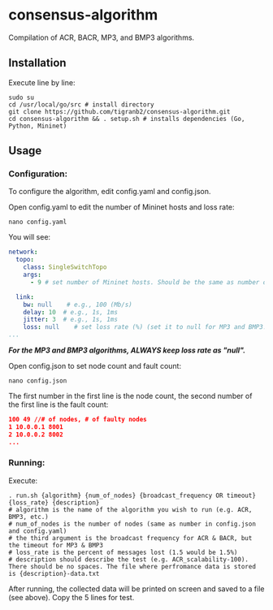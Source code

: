 # consensus-algorithm
Compilation of ACR, BACR, MP3, and BMP3 algorithms.

## Installation
Execute line by line:
```shell
sudo su 
cd /usr/local/go/src # install directory 
git clone https://github.com/tigranb2/consensus-algorithm.git
cd consensus-algorithm && . setup.sh # installs dependencies (Go, Python, Mininet)
```

## Usage
### Configuration:
To configure the algorithm, edit config.yaml and config.json.  
    
Open config.yaml to edit the number of Mininet hosts and loss rate:
```shell
nano config.yaml
```
You will see:
```yaml
network:
  topo:
    class: SingleSwitchTopo
    args:
      - 9 # set number of Mininet hosts. Should be the same as number of nodes

  link:
    bw: null    # e.g., 100 (Mb/s)
    delay: 10  # e.g., 1s, 1ms
    jitter: 3  # e.g., 1s, 1ms
    loss: null    # set loss rate (%) (set it to null for MP3 and BMP3!)
...
```
**_For the MP3 and BMP3 algorithms, ALWAYS keep loss rate as "null"._**
      
      
Open config.json to set node count and fault count:
```shell
nano config.json
```
The first number in the first line is the node count, the second number of the first line is the fault count:
```json
100 49 //# of nodes, # of faulty nodes
1 10.0.0.1 8001
2 10.0.0.2 8002
...
```

### Running:
Execute:
```shell
. run.sh {algorithm} {num_of_nodes} {broadcast_frequency OR timeout} {loss_rate} {description}
# algorithm is the name of the algorithm you wish to run (e.g. ACR, BMP3, etc.)
# num_of_nodes is the number of nodes (same as number in config.json and config.yaml)
# the third argument is the broadcast frequency for ACR & BACR, but the timeout for MP3 & BMP3
# loss_rate is the percent of messages lost (1.5 would be 1.5%)
# description should describe the test (e.g. ACR_scalability-100). There should be no spaces. The file where perfromance data is stored is {description}-data.txt
```

After running, the collected data will be printed on screen and saved to a file (see above). Copy the 5 lines for test.
